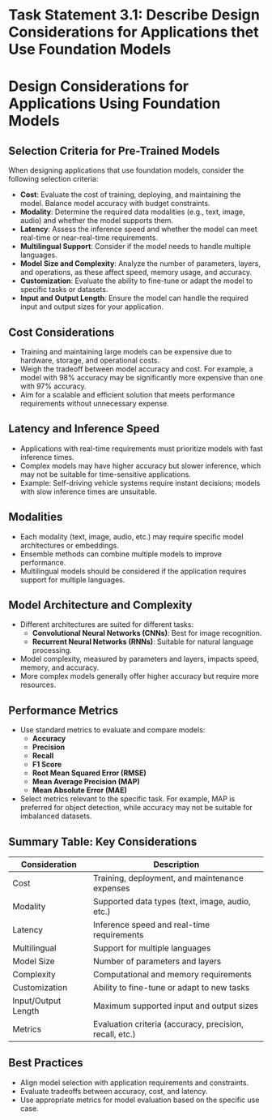 # Task Statement 3.1: Describe Design Considerations for Applications thet Use Foundation Models

# Design Considerations for Applications Using Foundation Models

## Selection Criteria for Pre-Trained Models

When designing applications that use foundation models, consider the following selection criteria:

- **Cost**: Evaluate the cost of training, deploying, and maintaining the model. Balance model accuracy with budget constraints.
- **Modality**: Determine the required data modalities (e.g., text, image, audio) and whether the model supports them.
- **Latency**: Assess the inference speed and whether the model can meet real-time or near-real-time requirements.
- **Multilingual Support**: Consider if the model needs to handle multiple languages.
- **Model Size and Complexity**: Analyze the number of parameters, layers, and operations, as these affect speed, memory usage, and accuracy.
- **Customization**: Evaluate the ability to fine-tune or adapt the model to specific tasks or datasets.
- **Input and Output Length**: Ensure the model can handle the required input and output sizes for your application.

## Cost Considerations

- Training and maintaining large models can be expensive due to hardware, storage, and operational costs.
- Weigh the tradeoff between model accuracy and cost. For example, a model with 98% accuracy may be significantly more expensive than one with 97% accuracy.
- Aim for a scalable and efficient solution that meets performance requirements without unnecessary expense.

## Latency and Inference Speed

- Applications with real-time requirements must prioritize models with fast inference times.
- Complex models may have higher accuracy but slower inference, which may not be suitable for time-sensitive applications.
- Example: Self-driving vehicle systems require instant decisions; models with slow inference times are unsuitable.

## Modalities

- Each modality (text, image, audio, etc.) may require specific model architectures or embeddings.
- Ensemble methods can combine multiple models to improve performance.
- Multilingual models should be considered if the application requires support for multiple languages.

## Model Architecture and Complexity

- Different architectures are suited for different tasks:
  - **Convolutional Neural Networks (CNNs)**: Best for image recognition.
  - **Recurrent Neural Networks (RNNs)**: Suitable for natural language processing.
- Model complexity, measured by parameters and layers, impacts speed, memory, and accuracy.
- More complex models generally offer higher accuracy but require more resources.

## Performance Metrics

- Use standard metrics to evaluate and compare models:
  - **Accuracy**
  - **Precision**
  - **Recall**
  - **F1 Score**
  - **Root Mean Squared Error (RMSE)**
  - **Mean Average Precision (MAP)**
  - **Mean Absolute Error (MAE)**
- Select metrics relevant to the specific task. For example, MAP is preferred for object detection, while accuracy may not be suitable for imbalanced datasets.

## Summary Table: Key Considerations

| Consideration      | Description                                                                 |
|--------------------|-----------------------------------------------------------------------------|
| Cost               | Training, deployment, and maintenance expenses                              |
| Modality           | Supported data types (text, image, audio, etc.)                             |
| Latency            | Inference speed and real-time requirements                                  |
| Multilingual       | Support for multiple languages                                              |
| Model Size         | Number of parameters and layers                                             |
| Complexity         | Computational and memory requirements                                       |
| Customization      | Ability to fine-tune or adapt to new tasks                                  |
| Input/Output Length| Maximum supported input and output sizes                                    |
| Metrics            | Evaluation criteria (accuracy, precision, recall, etc.)                     |

## Best Practices

- Align model selection with application requirements and constraints.
- Evaluate tradeoffs between accuracy, cost, and latency.
- Use appropriate metrics for model evaluation based on the specific use case.